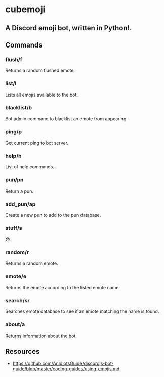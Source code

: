# cubemoji
A Discord emoji bot, written in Python!.
---
## Commands
### flush/f
Returns a random flushed emote.
### list/l
Lists all emojis available to the bot.
### blacklist/b <emote>
Bot admin command to blacklist an emote from appearing.
### ping/p
Get current ping to bot server.
### help/h <command>
List of help commands.
### pun/pn
Return a pun.
### add_pun/ap <text>
Create a new pun to add to the pun database.
### stuff/s
😳
### random/r
Returns a random emote.
### emote/e <emote>
Returns the emote according to the listed emote name.
### search/sr <emote>
Searches emote database to see if an emote matching the name is found.
### about/a 
Returns information about the bot.

## Resources
- https://github.com/AnIdiotsGuide/discordjs-bot-guide/blob/master/coding-guides/using-emojis.md